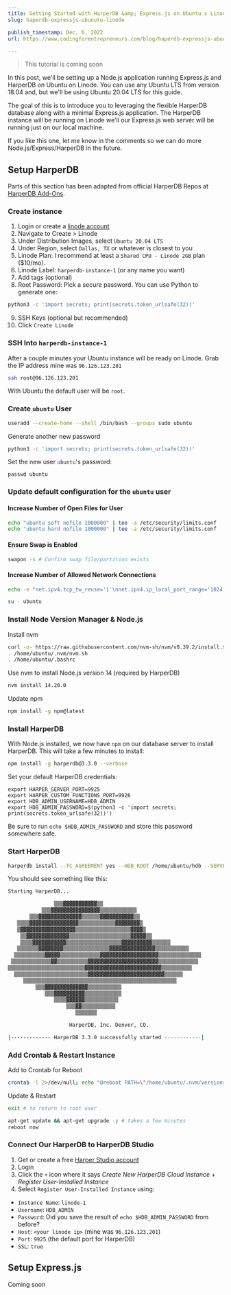 ```yaml
---
title: Getting Started with HarperDB &amp; Express.js on Ubuntu x Linode
slug: haperdb-expressjs-ubunutu-linode

publish_timestamp: Dec. 6, 2022
url: https://www.codingforentrepreneurs.com/blog/haperdb-expressjs-ubunutu-linode/

---
```



> This tutorial is coming soon

In this post, we'll be setting up a Node.js application running Express.js and HarperDB on Ubuntu on Linode. You can use any Ubuntu LTS from version 18.04 and, but we'll be using Ubuntu 20.04 LTS for this guide. 

The goal of this is to introduce you to leveraging the flexible HarperDB database along with a minimal Express.js application. The HarperDB instance will be running on Linode we'll our Express.js web server will be running just on our local machine.

If you like this one, let me know in the comments so we can do more Node.js/Express/HarperDB in the future.

## Setup HarperDB
Parts of this section has been adapted from official HarperDB Repos at [HarperDB Add-Ons](https://github.com/HarperDB-Add-Ons).


### Create instance
1. Login or create a [linode account](https://linode.com/cfe)
2. Navigate to Create > Linode
3. Under Distribution Images, select `Ubuntu 20.04 LTS` 
4. Under Region, select `Dallas, TX` or whatever is closest to you
5. Linode Plan: I recommend at least a `Shared CPU - Linode 2GB` plan ($10/mo).
6. Linode Label: `harperdb-instance-1` (or any name you want)  
7. Add tags (optional)
8. Root Password: Pick a secure password. You can use Python to generate one:
```bash
python3 -c 'import secrets; print(secrets.token_urlsafe(32))'
```
9. SSH Keys (optional but recommended)
10. Click `Create Linode`

### SSH Into `harperdb-instance-1`
After a couple minutes your Ubuntu instance will be ready on Linode. Grab the IP address mine was `96.126.123.201`


```bash
ssh root@96.126.123.201
```
With Ubuntu the default user will be `root`. 

### Create `ubuntu` User

```bash
useradd --create-home --shell /bin/bash --groups sudo ubuntu
```
Generate another new password
```bash
python3 -c 'import secrets; print(secrets.token_urlsafe(32))'
```
Set the new user `ubuntu`'s password:

```
passwd ubuntu
```

### Update default configuration for the `ubuntu` user

#### Increase Number of Open Files for User
```bash
echo "ubuntu soft nofile 1000000" | tee -a /etc/security/limits.conf
echo "ubuntu hard nofile 1000000" | tee -a /etc/security/limits.conf
```

#### Ensure Swap is Enabled
```bash
swapon -s # Confirm swap file/partition exists
```

#### Increase Number of Allowed Network Connections

```bash
echo -e "net.ipv4.tcp_tw_reuse='1'\nnet.ipv4.ip_local_port_range='1024 65000'\nnet.ipv4.tcp_fin_timeout='15'" >> /etc/sysctl.conf

su - ubuntu
```
### Install Node Version Manager & Node.js

Install nvm
```bash
curl -o- https://raw.githubusercontent.com/nvm-sh/nvm/v0.39.2/install.sh | bash
. /home/ubuntu/.nvm/nvm.sh
. /home/ubuntu/.bashrc
```

Use nvm to install Node.js version 14 (required by HarperDB)
```bash
nvm install 14.20.0
```

Update npm
```bash
npm install -g npm@latest
```


### Install HarperDB
With Node.js installed, we now have `npm` on our database server to install HarperDB. This will take a few minutes to install:

```bash
npm install -g harperdb@3.3.0 --verbose
```

Set your default HarperDB credentials:

```
export HARPER_SERVER_PORT=9925
export HARPER_CUSTOM_FUNCTIONS_PORT=9926
export HDB_ADMIN_USERNAME=HDB_ADMIN
export HDB_ADMIN_PASSWORD=$(python3 -c 'import secrets; print(secrets.token_urlsafe(32))')
```
Be sure to run `echo $HDB_ADMIN_PASSWORD` and store this password somewhere safe.

### Start HarperDB
```bash
harperdb install --TC_AGREEMENT yes --HDB_ROOT /home/ubuntu/hdb --SERVER_PORT $HARPER_SERVER_PORT --HDB_ADMIN_USERNAME $HDB_ADMIN_USERNAME --HDB_ADMIN_PASSWORD '$HDB_ADMIN_PASSWORD' --HTTPS_ON true --CUSTOM_FUNCTIONS true --CUSTOM_FUNCTIONS_PORT $HARPER_CUSTOM_FUNCTIONS_PORT
```
You should see something like this:
```bash
Starting HarperDB...

               ▒▒▒▓▓▓▓▓▓▓▓▓▓▓▒▒                                
           ▒▒▒▓▓▓▓▓▓▓▓▓▓▓▓▓▓▓▓▒▒▒▒▒▒▒▒▒▒▒▒                     
       ▒▒▒▓▓▓▓▓▓▓▓▓▓▓▓▓▓▒▒▒▒▒▒▓▓▓▓▓▓▓▓▓▓▓▒▒                    
   ▒▒▒▒▓▓▓▓▓▓▓▓▓▓▓▓▓▓▓▓▒▒▒▒▒▒▒▒▒▒▒▒▓▓▓▓▓▓▓▓▒                   
   ▒▓▓▓▓▓▓▓▓▓▓▓▓▓▓▓▓▓▓▒▒▒▒▒▒▒▒▒▒▒▒▒▒▒▒▒▒▓▓▓▓▒                  
    ▒▒▓▓▓▓▓▓▓▓▓▓▓▓▓▓▒▒▒▒▒▒▒▒▒▒▒▒▒▒▒▒▒▒▒▒▓▓▓▓▓▒▒                
    ▒▒▒▒▓▓▓▓▓▓▓▓▓▓▓▒▒▒▒▒▒▒▒▒▒▒▒▒▒▒▒▒▒▓▓▓▓▓▓▓▓▓▓▒▒▒▒▒▒          
   ▒▒▒▒▒▒▒▓▓▓▓▓▓▓▓▒▒▒▒▒▒▒▒▒▒▒▒▒▒▒▓▓▓▓▓▓▓▓▓▓▓▓▓▓▓▒▒▒▒▒▒▒▒▒▒▒    
  ▒▒▒▒▒▒▒▒▒▒▓▓▓▓▓▒▒▒▒▒▒▒▒▒▒▒▒▒▓▓▓▓▓▓▓▓▓▓▓▓▓▓▓▓▓▓▓▒▒▒▒▒▒▒▒▒▒▒▒▒▒
 ▒▒▒▒▒▒▒▒▒▒▒▒▒▓▓▒▒▒▒▒▒▒▒▒▒▓▓▓▓▓▓▓▓▓▓▓▓▓▓▓▓▓▓▓▓▓▓▓▒▒▒▒▒▒▒▒▒▒▒▒▒ 
▒▒▒▒▒▒▒▒▒▒▒▒▒▒▒▒▒▒▒▒▒▒▒▒▒▓▓▓▓▓▓▓▓▓▓▓▓▓▓▓▓▓▓▓▓▓▓▓▓▓▒▒▒▒▒▒▒▒▒▒   
  ▒▒▒▒▒▒▒▒▒▒▒▒▒▒▒▒▒▒▒▒▒▒▒▒▓▓▓▓▓▓▓▓▓▓▓▓▓▓▓▓▓▓▓▓▓▓▓▓▓▒▒▒▒▒▒      
     ▒▒▒▒▒▒▒▒▒▒▒▒▒▒▒▒▒▒▒▒▒▒▒▒▒▒▒▒▒▒▒▒▒▒▒▒▒▒▒▒▒▒▒▒▒▒▒▒▒▒        
         ▒▒▒▓▓▓▓▓▓▓▓▓▓▓▓▓▓▒▒▒▒▒▒▒▒▒▒▒                          
            ▒▒▒▓▓▓▓▓▓▓▓▓▓▒▒▒▒▒▒▒▒▒▒▒▒                          
               ▒▒▒▒▓▓▓▓▓▓▒▒▒▒▒▒▒▒▒▒▒                           
                   ▒▒▒▓▓▒▒▒▒▒▒▒▒▒▒▒                            
                      ▒▒▒▒▒▒▒                                  

                    HarperDB, Inc. Denver, CO.

|------------- HarperDB 3.3.0 successfully started ------------|
```
### Add Crontab & Restart Instance


Add to Crontab for Reboot
```bash
crontab -l 2>/dev/null; echo "@reboot PATH=\"/home/ubuntu/.nvm/versions/node/v14.20.0/bin:$PATH\" && harperdb" | crontab -
```

Update & Restart
```bash
exit # to return to root user

apt-get update && apt-get upgrade -y # takes a few minutes
reboot now
```

### Connect Our HarperDB to HarperDB Studio

1. Get or create a free [Harper Studio account](https://studio.harperdb.io/?utm_source=cfe&utm_medium=article&utm_campaign=cfe)
2. Login
3. Click the `+` icon where it says _Create New HarperDB Cloud Instance_ + _Register User-Installed Instance_
4. Select `Register User-Installed Instance` using:
- `Instance Name`: `linode-1`
- `Username`: `HDB_ADMIN`
- `Password`: Did you save the result of `echo $HDB_ADMIN_PASSWORD` from before?
- `Host`: `<your linode ip>` (mine was `96.126.123.201`)
- `Port`: `9925` (the default port for HarperDB)
- `SSL`: `true`
  

## Setup Express.js
Coming soon
